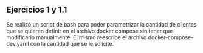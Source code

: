 ## Ejercicios 1 y 1.1

Se realizó un script de bash para poder parametrizar la cantidad de clientes que se quieren definir en el archivo docker compose sin
tener que modificarlo manualmente.
El mismo reescribe el archivo docker-compose-dev.yaml con la cantidad que se le solicite. 